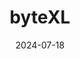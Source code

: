 ---  
layout: startup_page  
title: "byteXL"  
id: "bytexl.com"  
permalink: "/bytexlbytexl.com07182024/"  
website: "https://www.bytexl.com/"  
funding_round: "Series A"  
funding_amount: "$5.9M"  
investors: "Kalaari Capital, Michael & Susan Dell Foundation"  
about: "byteXL is an edtech platform providing hybrid learning and guided campus recruitment to prepare engineering students for IT careers. It partners with colleges to enhance curriculum, pedagogy, and industry readiness, bridging the gap between academia and industry needs, particularly in emerging technologies like AI. Their platform, Nimbus, offers coding education and AI-powered code improvement tools."  
markets: "Edtech, IT, AI, E-learning"  
hq: "Hyderabad, Telangana, India"  
founded_year: "2019"  
linkedin: "https://www.linkedin.com/company/bytexl"  
twitter: "https://twitter.com/byte_xl"  
instagram: ""  
facebook: "https://www.facebook.com/bytexl"  
crunchbase: "https://www.crunchbase.com/organization/bytexl"  
pitchbook: "https://pitchbook.com/profiles/company/471458-44"  

date_display: "18-Jul-2024"  
date: "2024-07-18"

# SEO Optimization  
meta_title: "byteXL - Series A Funding ($5.9M)"  
meta_description: "byteXL, byteXL is an edtech platform providing hybrid learning and guided campus recruitment to prepare engineering students for IT careers. It partners with ..."  
meta_keywords: "byteXL, Edtech, IT, AI, E-learning, Series A funding"  
canonical_url: "https://startup.projectstartups.com/bytexlbytexl.com07182024/"  
---